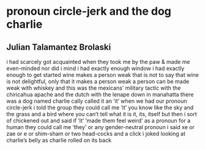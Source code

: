 # pronoun circle-jerk and the dog charlie
## Julian Talamantez Brolaski
i had scarcely got acquainted
when they took me by the paw & made me even-minded
nor did i mind
i had exactly enough window
i had exactly enough to get started
wine makes a person weak
that is not to say that wine is not delightful, only
that it makes a person weak
a person can be made weak with whiskey
and this was the mexicans’ military tactic
with the chiricahua apache
and the dutch with the lenape down in manahatta
there was a dog named charlie
cally called it an ‘it’
when we had our pronoun circle-jerk
i told the group they could call me ‘it’
you know like the sky and the grass and
a bird where you can’t tell what it is
it, its, itself
but then i sort of chickened out and said
if ‘it’ ‘made them feel weird’ as a pronoun for a human
they could call me ‘they’
or any gender-neutral pronoun i said
xe or zae or e or shim-sham or
two head-cocks and a click i joked
looking at charlie’s belly as charlie
rolled on its back